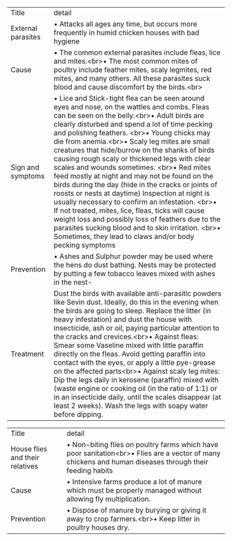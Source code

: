 <table>
    <tr>
        <td>Title</td>
        <td>detail</td>
    </tr>
    <tr>
        <td>External parasites</td>
        <td>• Attacks all ages any time, but occurs more frequently in humid chicken houses with bad hygiene</td>
    </tr>
    <tr>
        <td>Cause</td>
        <td>• The common external parasites include fleas, lice and mites.&lt;br&gt;• The most common mites of poultry include feather mites, scaly legmites, red mites, and many others. All these parasites suck blood and cause discomfort by the birds.&lt;br&gt;</td>
    </tr>
    <tr>
        <td>Sign and symptoms</td>
        <td>• Lice and Stick-tight flea can be seen around eyes and nose, on the wattles and combs. Fleas can be seen on the belly.&lt;br&gt;• Adult birds are clearly disturbed and spend a lot of time pecking and polishing feathers. &lt;br&gt;• Young chicks may die from anemia.&lt;br&gt;• Scaly leg mites are small creatures that hide/burrow on the shanks of birds causing rough scaly or thickened legs with clear scales and wounds sometimes. &lt;br&gt;• Red mites feed mostly at night and may not be found on the birds during the day (hide in the cracks or joints of roosts or nests at daytime) Inspection at night is usually necessary to confirm an infestation. &lt;br&gt;• If not treated, mites, lice, fleas, ticks will cause weight loss and possibly loss of feathers due to the parasites sucking blood and to skin irritation. &lt;br&gt;• Sometimes, they lead to claws and/or body pecking symptoms</td>
    </tr>
    <tr>
        <td>Prevention</td>
        <td>• Ashes and Sulphur powder may be used where the hens do dust bathing. Nests may be protected by putting a few tobacco leaves mixed with ashes in the nest-</td>
    </tr>
    <tr>
        <td>Treatment</td>
        <td>Dust the birds with available anti-parasitic powders like Sevin dust. Ideally, do this in the evening when the birds are going to sleep. Replace the litter (in heavy infestation) and dust the house with insecticide, ash or oil, paying particular attention to the cracks and crevices.&lt;br&gt;• Against fleas: Smear some Vaseline mixed with little paraffin directly on the fleas. Avoid getting paraffin into contact with the eyes, or apply a little pye-grease on the affected parts&lt;br&gt;• Against scaly leg mites: Dip the legs daily in kerosene (paraffin) mixed with (waste engine or cooking oil (in the ratio of 1:1) or in an insecticide daily, until the scales disappear (at least 2 weeks). Wash the legs with soapy water before dipping.</td>
    </tr>
</table>

<table>
    <tr>
        <td>Title</td>
        <td>detail</td>
    </tr>
    <tr>
        <td>House flies and their relatives</td>
        <td>• Non-biting flies on poultry farms which have poor sanitation&lt;br&gt;• Flies are a vector of many chickens and human diseases through their feeding habits</td>
    </tr>
    <tr>
        <td>Cause</td>
        <td>• Intensive farms produce a lot of manure which must be properly managed without allowing fly multiplication.</td>
    </tr>
    <tr>
        <td>Prevention</td>
        <td>• Dispose of manure by burying or giving it away to crop farmers.&lt;br&gt;• Keep litter in poultry houses dry.</td>
    </tr>
</table>